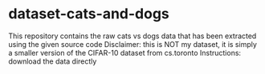 # dataset-cats-and-dogs
This repository contains the raw cats vs dogs data that has been extracted using the given source code
Disclaimer: this is NOT my dataset, it is simply a smaller version of the CIFAR-10 dataset from cs.toronto
Instructions: download the data directly
